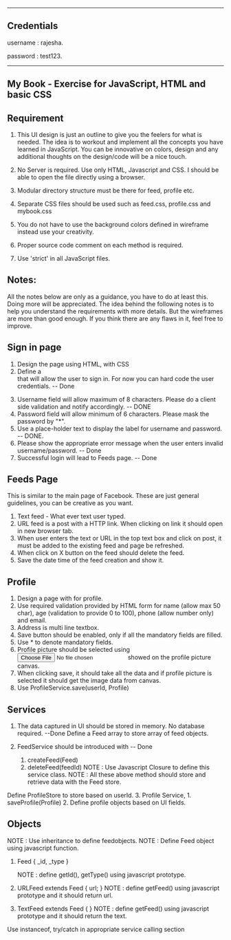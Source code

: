 -----------
Credentials
-----------
username : rajesha.

password : test123.


---------------------------------------------------------
My Book - Exercise for JavaScript, HTML and basic CSS
---------------------------------------------------------

Requirement
-----------

1. This UI design is just an outline to give you the feelers for what is needed. The idea is to workout and implement all the concepts you have learned in JavaScript.
You can be innovative on colors, design and any additional thoughts on the design/code will be a nice touch.

2. No Server is required. Use only HTML, Javascript and CSS. I should be able to open the file directly using a browser.
3. Modular directory structure must be there for feed, profile etc.
4. Separate CSS files should be used such as feed.css, profile.css and mybook.css
5. You do not have to use the background colors defined in wireframe instead use your creativity.
6. Proper source code comment on each method is required.
7. Use 'strict' in all JavaScript files.

Notes: 
------

All the notes below are only as a guidance, you have to do at least this. Doing more will be appreciated. The idea behind the following notes is to help 
you understand the requirements with more details. But the wireframes are more than good enough. If you think there are any flaws in it, feel free to improve.

Sign in page
------------

1. Design the page using HTML, with CSS
2. Define a <form> that will allow the user to sign in. For now you can hard code the user credentials. -- Done
3. Username field will allow maximum of 8 characters. Please do a client side validation and notify accordingly. -- DONE
4. Password field will allow minimum of 6 characters. Please mask the password by "*". 
5. Use a place-holder text to display the label for username and password. -- DONE.
6. Please show the appropriate error message when the user enters invalid username/password. -- Done
7. Successful login will lead to Feeds page. -- Done


Feeds Page
----------

This  is similar to the main page of Facebook. These are just general guidelines, you can be creative as you want. 

1. Text feed - What ever text user typed. 
2. URL feed is a post with a HTTP link. When clicking on link it should open in new browser tab. 
3. When user enters the text or URL in the top text box and click on post, it must be added to the existing feed and page be refreshed.
4. When click on X button on the feed should delete the feed.
5. Save the date time of the feed creation and show it.

Profile
--------

1. Design a page with <form> for profile.
2. Use required validation provided by HTML form for name (allow max 50 char), age (validation to provide 0 to 100), phone (allow number only) and email. 
3. Address is multi line textbox.
4. Save button should be enabled, only if all the mandatory fields are filled.
5. Use * to denote mandatory fields.
6. Profile picture should be selected using <input type="file"> showed on the profile picture canvas.
7. When clicking save, it should take all the data and if profile picture is selected it should get the image data from canvas.
8. Use ProfileService.save(userId, Profile)


Services
---------

1. The data captured in UI should be stored in memory. No database required. --Done
Define a Feed array to store array of feed objects.

2. FeedService should be introduced with -- Done
    1. createFeed(Feed)
    2. deleteFeed(feedId)
   NOTE : Use Javascript Closure to define this service class. 
   NOTE : All these above method should store and retrieve data with the Feed store.


Define ProfileStore to store based on userId.
3. Profile Service,
    1. saveProfile(Profile) 
    2. Define profile objects based on UI fields.
    
Objects
--------

NOTE : Use inheritance to define feedobjects.
NOTE : Define Feed object using javascript function.
1. Feed {
    _id,
    _type
   }
   
   NOTE : define getId(), getType() using javascript prototype.
   
   
2. URLFeed extends Feed {
    url;
   }
   NOTE : define getFeed() using javascript prototype and it should return url.
3. TextFeed extends Feed {
   }
   NOTE : define getFeed() using javascript prototype and it should return the text.

Use instanceof, try/catch in appropriate service calling section


